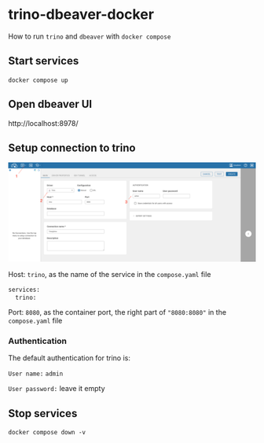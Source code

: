 # trino-dbeaver-docker
How to run `trino` and `dbeaver` with `docker compose`

## Start services
```
docker compose up
```

## Open dbeaver UI

http://localhost:8978/

## Setup connection to trino

![trinodb_connect](docs/trinodb_connect.png)

Host: `trino`, as the name of the service in the `compose.yaml` file  

```
services:
  trino:
```

Port: `8080`, as the container port, the right part of `"8080:8080"` in the `compose.yaml` file  

### Authentication
The default authentication for trino is:

`User name:` `admin`

`User password:` leave it empty

## Stop services
```
docker compose down -v
```
